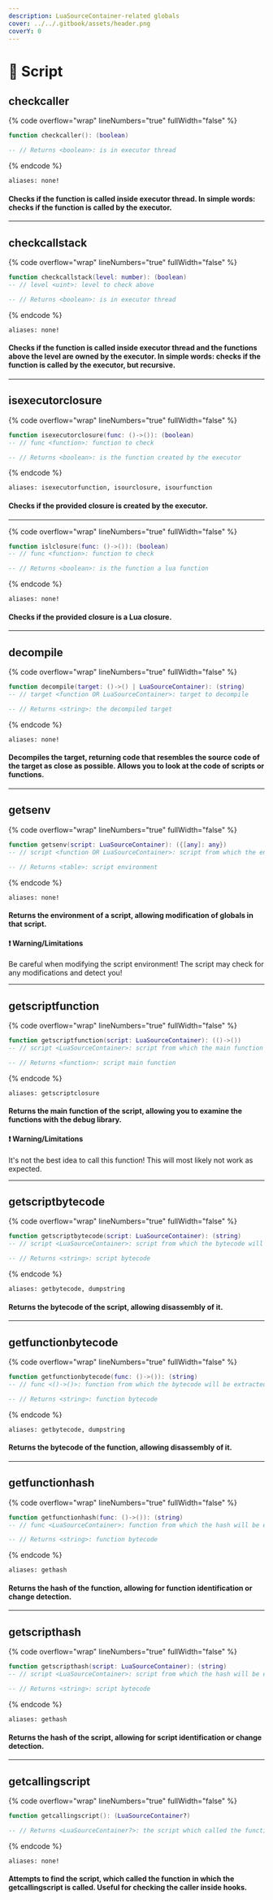 ```yaml
---
description: LuaSourceContainer-related globals
cover: ../../.gitbook/assets/header.png
coverY: 0
---
```


# 📄 Script

## checkcaller

{% code overflow="wrap" lineNumbers="true" fullWidth="false" %}
```lua
function checkcaller(): (boolean)

-- // Returns <boolean>: is in executor thread
```
{% endcode %}

`aliases: none!`

#### Checks if the function is called inside executor thread. In simple words: checks if the function is called by the executor.

***



## checkcallstack

{% code overflow="wrap" lineNumbers="true" fullWidth="false" %}
```lua
function checkcallstack(level: number): (boolean)
-- // level <uint>: level to check above

-- // Returns <boolean>: is in executor thread
```
{% endcode %}

`aliases: none!`

#### Checks if the function is called inside executor thread and the functions above the level are owned by the executor. In simple words: checks if the function is called by the executor, but recursive.

***



## isexecutorclosure

{% code overflow="wrap" lineNumbers="true" fullWidth="false" %}
```lua
function isexecutorclosure(func: ()->()): (boolean)
-- // func <function>: function to check

-- // Returns <boolean>: is the function created by the executor
```
{% endcode %}

`aliases: isexecutorfunction, isourclosure, isourfunction`

#### Checks if the provided closure is created by the executor.



***

{% code overflow="wrap" lineNumbers="true" fullWidth="false" %}
```lua
function islclosure(func: ()->()): (boolean)
-- // func <function>: function to check

-- // Returns <boolean>: is the function a lua function
```
{% endcode %}

`aliases: none!`

#### Checks if the provided closure is a Lua closure.

***



## decompile

{% code overflow="wrap" lineNumbers="true" fullWidth="false" %}
```lua
function decompile(target: ()->() | LuaSourceContainer): (string)
-- // target <function OR LuaSourceContainer>: target to decompile

-- // Returns <string>: the decompiled target
```
{% endcode %}

`aliases: none!`

#### Decompiles the target, returning code that resembles the source code of the target as close as possible. Allows you to look at the code of scripts or functions.

***



## getsenv

{% code overflow="wrap" lineNumbers="true" fullWidth="false" %}
```lua
function getsenv(script: LuaSourceContainer): ({[any]: any})
-- // script <function OR LuaSourceContainer>: script from which the environment will be taken

-- // Returns <table>: script environment
```
{% endcode %}

`aliases: none!`

#### Returns the environment of a script, allowing modification of globals in that script.

#### ❗ Warning/Limitations

Be careful when modifying the script environment! The script may check for any modifications and detect you!

***



## getscriptfunction

{% code overflow="wrap" lineNumbers="true" fullWidth="false" %}
```lua
function getscriptfunction(script: LuaSourceContainer): (()->())
-- // script <LuaSourceContainer>: script from which the main function will be extracted from

-- // Returns <function>: script main function
```
{% endcode %}

`aliases: getscriptclosure`

#### Returns the main function of the script, allowing you to examine the functions with the debug library.

#### ❗ Warning/Limitations

It's not the best idea to call this function! This will most likely not work as expected.



***

## getscriptbytecode

{% code overflow="wrap" lineNumbers="true" fullWidth="false" %}
```lua
function getscriptbytecode(script: LuaSourceContainer): (string)
-- // script <LuaSourceContainer>: script from which the bytecode will be extracted from

-- // Returns <string>: script bytecode
```
{% endcode %}

`aliases: getbytecode, dumpstring`

#### Returns the bytecode of the script, allowing disassembly of it.



***

## getfunctionbytecode

{% code overflow="wrap" lineNumbers="true" fullWidth="false" %}
```lua
function getfunctionbytecode(func: ()->()): (string)
-- // func <()->()>: function from which the bytecode will be extracted from

-- // Returns <string>: function bytecode
```
{% endcode %}

`aliases: getbytecode, dumpstring`

#### Returns the bytecode of the function, allowing disassembly of it.

***



## getfunctionhash

{% code overflow="wrap" lineNumbers="true" fullWidth="false" %}
```lua
function getfunctionhash(func: ()->()): (string)
-- // func <LuaSourceContainer>: function from which the hash will be extracted from

-- // Returns <string>: function bytecode
```
{% endcode %}

`aliases: gethash`

#### Returns the hash of the function, allowing for function identification or change detection.

***



## getscripthash

{% code overflow="wrap" lineNumbers="true" fullWidth="false" %}
```lua
function getscripthash(script: LuaSourceContainer): (string)
-- // script <LuaSourceContainer>: script from which the hash will be extracted from

-- // Returns <string>: script bytecode
```
{% endcode %}

`aliases: gethash`

#### Returns the hash of the script, allowing for script identification or change detection.



***

## getcallingscript

{% code overflow="wrap" lineNumbers="true" fullWidth="false" %}
```lua
function getcallingscript(): (LuaSourceContainer?)

-- // Returns <LuaSourceContainer?>: the script which called the function or nil if couldn't find
```
{% endcode %}

`aliases: none!`

#### Attempts to find the script, which called the function in which the getcallingscript is called. Useful for checking the caller inside hooks.
